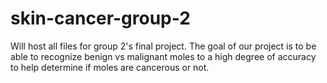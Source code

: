 # skin-cancer-group-2
Will host all files for group 2's final project. The goal of our project is to be able to recognize benign vs malignant moles to a high degree of accuracy to help determine if moles are cancerous or not. 
